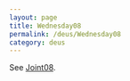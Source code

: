 ```yaml
---
layout: page
title: Wednesday08
permalink: /deus/Wednesday08
category: deus
---
```

See [Joint08](Joint08).
